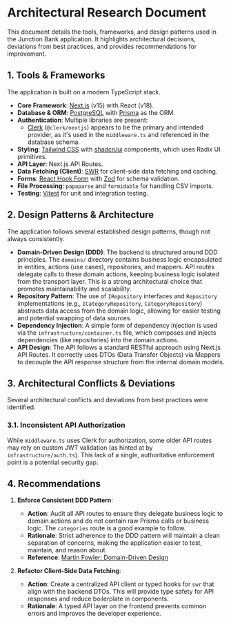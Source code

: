 # Architectural Research Document

This document details the tools, frameworks, and design patterns used in the Junction Bank application. It highlights architectural decisions, deviations from best practices, and provides recommendations for improvement.

## 1. Tools & Frameworks

The application is built on a modern TypeScript stack.

-   **Core Framework**: [Next.js](https://nextjs.org/) (v15) with React (v18).
-   **Database & ORM**: [PostgreSQL](https://www.postgresql.org/) with [Prisma](https://www.prisma.io/) as the ORM.
-   **Authentication**: Multiple libraries are present:
    -   [Clerk](https://clerk.com/) (`@clerk/nextjs`) appears to be the primary and intended provider, as it's used in the `middleware.ts` and referenced in the database schema.
-   **Styling**: [Tailwind CSS](https://tailwindcss.com/) with [shadcn/ui](https://ui.shadcn.com/) components, which uses Radix UI primitives.
-   **API Layer**: Next.js API Routes.
-   **Data Fetching (Client)**: [SWR](https://swr.vercel.app/) for client-side data fetching and caching.
-   **Forms**: [React Hook Form](https://react-hook-form.com/) with [Zod](https://zod.dev/) for schema validation.
-   **File Processing**: `papaparse` and `formidable` for handling CSV imports.
-   **Testing**: [Vitest](https://vitest.dev/) for unit and integration testing.

## 2. Design Patterns & Architecture

The application follows several established design patterns, though not always consistently.

-   **Domain-Driven Design (DDD)**: The backend is structured around DDD principles. The `domains/` directory contains business logic encapsulated in entities, actions (use cases), repositories, and mappers. API routes delegate calls to these domain actions, keeping business logic isolated from the transport layer. This is a strong architectural choice that promotes maintainability and scalability.
-   **Repository Pattern**: The use of `IRepository` interfaces and `Repository` implementations (e.g., `ICategoryRepository`, `CategoryRepository`) abstracts data access from the domain logic, allowing for easier testing and potential swapping of data sources.
-   **Dependency Injection**: A simple form of dependency injection is used via the `infrastructure/container.ts` file, which composes and injects dependencies (like repositories) into the domain actions.
-   **API Design**: The API follows a standard RESTful approach using Next.js API Routes. It correctly uses DTOs (Data Transfer Objects) via Mappers to decouple the API response structure from the internal domain models.

## 3. Architectural Conflicts & Deviations

Several architectural conflicts and deviations from best practices were identified.

### 3.1. Inconsistent API Authorization

While `middleware.ts` uses Clerk for authorization, some older API routes may rely on custom JWT validation (as hinted at by `infrastructure/auth.ts`). This lack of a single, authoritative enforcement point is a potential security gap.

## 4. Recommendations
1.  **Enforce Consistent DDD Pattern**:
    -   **Action**: Audit all API routes to ensure they delegate business logic to domain actions and do not contain raw Prisma calls or business logic. The `categories` route is a good example to follow.
    -   **Rationale**: Strict adherence to the DDD pattern will maintain a clean separation of concerns, making the application easier to test, maintain, and reason about.
    -   **Reference**: [Martin Fowler: Domain-Driven Design](https://martinfowler.com/tags/domain%20driven%20design.html)

2.  **Refactor Client-Side Data Fetching**:
    -   **Action**: Create a centralized API client or typed hooks for `swr` that align with the backend DTOs. This will provide type safety for API responses and reduce boilerplate in components.
    -   **Rationale**: A typed API layer on the frontend prevents common errors and improves the developer experience.
